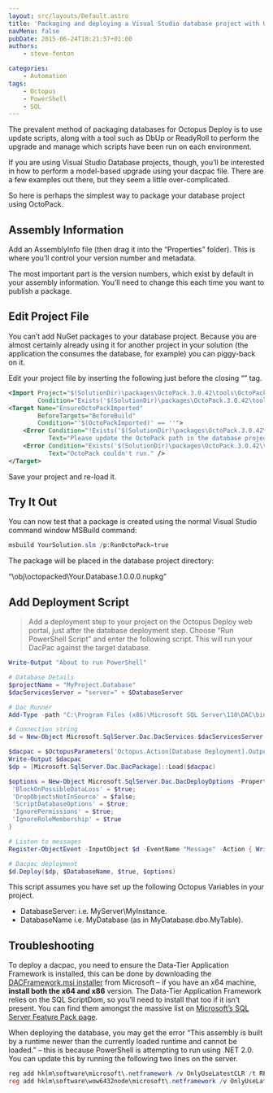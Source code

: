 ```yaml
---
layout: src/layouts/Default.astro
title: 'Packaging and deploying a Visual Studio database project with OctoPack and Octopus Deploy'
navMenu: false
pubDate: 2015-06-24T18:21:57+01:00
authors:
    - steve-fenton

categories:
    - Automation
tags:
    - Octopus
    - PowerShell
    - SQL
---
```


The prevalent method of packaging databases for Octopus Deploy is to use update scripts, along with a tool such as DbUp or ReadyRoll to perform the upgrade and manage which scripts have been run on each environment.

If you are using Visual Studio Database projects, though, you’ll be interested in how to perform a model-based upgrade using your dacpac file. There are a few examples out there, but they seem a little over-complicated.

So here is perhaps the simplest way to package your database project using OctoPack.

## Assembly Information

Add an AssemblyInfo file (then drag it into the “Properties” folder). This is where you’ll control your version number and metadata.

The most important part is the version numbers, which exist by default in your assembly information. You’ll need to change this each time you want to publish a package.

## Edit Project File

You can’t add NuGet packages to your database project. Because you are almost certainly already using it for another project in your solution (the application the consumes the database, for example) you can piggy-back on it.

Edit your project file by inserting the following just before the closing “</Project>” tag.

```xml
<Import Project="$(SolutionDir)\packages\OctoPack.3.0.42\tools\OctoPack.targets" 
        Condition="Exists('$(SolutionDir)\packages\OctoPack.3.0.42\tools\OctoPack.targets')" />
<Target Name="EnsureOctoPackImported" 
        BeforeTargets="BeforeBuild" 
        Condition="'$(OctoPackImported)' == ''">
    <Error Condition="!Exists('$(SolutionDir)\packages\OctoPack.3.0.42\tools\OctoPack.targets') And ('$(RunOctoPack)' != '' And $(RunOctoPack))" 
           Text="Please update the OctoPack path in the database project." />
    <Error Condition="Exists('$(SolutionDir)\packages\OctoPack.3.0.42\tools\OctoPack.targets') And ('$(RunOctoPack)' != '' And $(RunOctoPack))" 
           Text="OctoPack couldn't run." />
</Target>
```

Save your project and re-load it.

## Try It Out

You can now test that a package is created using the normal Visual Studio command window MSBuild command:

```powershell
msbuild YourSolution.sln /p:RunOctoPack=true
```

The package will be placed in the database project directory:

“\obj\octopacked\Your.Database.1.0.0.0.nupkg”

## Add Deployment Script

>Add a deployment step to your project on the Octopus Deploy web portal, just after the database deployment step. Choose “Run PowerShell Script” and enter the following script. This will run your DacPac against the target database.

```powershell
Write-Output "About to run PowerShell"

# Database Details
$projectName = "MyProject.Database"
$dacServicesServer = "server=" + $DatabaseServer

# Dac Runner
Add-Type -path "C:\Program Files (x86)\Microsoft SQL Server\110\DAC\bin\Microsoft.SqlServer.Dac.dll"

# Connection string
$d = New-Object Microsoft.SqlServer.Dac.DacServices $dacServicesServer

$dacpac = $OctopusParameters['Octopus.Action[Database Deployment].Output.Package.InstallationDirectoryPath'] + "\" + $projectName + ".dacpac"
Write-Output $dacpac
$dp = [Microsoft.SqlServer.Dac.DacPackage]::Load($dacpac)

$options = New-Object Microsoft.SqlServer.Dac.DacDeployOptions -Property @{
 'BlockOnPossibleDataLoss' = $true;
 'DropObjectsNotInSource' = $false;
 'ScriptDatabaseOptions' = $true;
 'IgnorePermissions' = $true;
 'IgnoreRoleMembership' = $true
}

# Listen to messages
Register-ObjectEvent -InputObject $d -EventName "Message" -Action { Write-Host $EventArgs.Message.Message } | out-null

# Dacpac deployment
$d.Deploy($dp, $DatabaseName, $true, $options)
```

This script assumes you have set up the following Octopus Variables in your project.

- DatabaseServer: i.e. MyServer\MyInstance.
- DatabaseName i.e. MyDatabase (as in MyDatabase.dbo.MyTable).

## Troubleshooting

To deploy a dacpac, you need to ensure the Data-Tier Application Framework is installed, this can be done by downloading the [DACFramework.msi installer](http://www.microsoft.com/en-us/download/details.aspx?id=38818) from Microsoft – if you have an x64 machine, **install both the x64 and x86** version. The Data-Tier Application Framework relies on the SQL ScriptDom, so you’ll need to install that too if it isn’t present. You can find them amongst the massive list on [Microsoft’s SQL Server Feature Pack page](https://www.microsoft.com/en-us/download/confirmation.aspx?id=29065).

When deploying the database, you may get the error “This assembly is built by a runtime newer than the currently loaded runtime and cannot be loaded.” – this is because PowerShell is attempting to run using .NET 2.0. You can update this by running the following two lines on the server.

```powershell
reg add hklm\software\microsoft\.netframework /v OnlyUseLatestCLR /t REG_DWORD /d 1
reg add hklm\software\wow6432node\microsoft\.netframework /v OnlyUseLatestCLR /t REG_DWORD /d 1
```